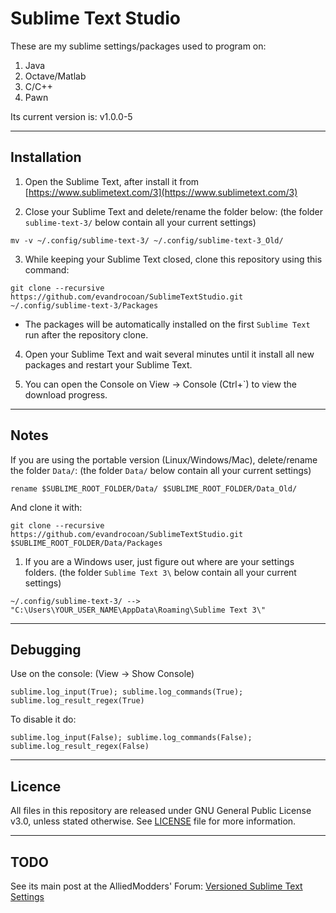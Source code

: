 # Sublime Text Studio

These are my sublime settings/packages used to program on:

1. Java
2. Octave/Matlab
3. C/C++
4. Pawn


Its current version is: v1.0.0-5



___
## Installation

1) Open the Sublime Text, after install it from [https://www.sublimetext.com/3](https://www.sublimetext.com/3)

2) Close your Sublime Text and delete/rename the folder below: (the folder `sublime-text-3/` below contain all your current settings)
```
mv -v ~/.config/sublime-text-3/ ~/.config/sublime-text-3_Old/
```

3) While keeping your Sublime Text closed, clone this repository using this command:
```
git clone --recursive https://github.com/evandrocoan/SublimeTextStudio.git ~/.config/sublime-text-3/Packages
```

 * The packages will be automatically installed on the first `Sublime Text` run after the repository clone.

4) Open your Sublime Text and wait several minutes until it install all new packages and restart your Sublime Text.

5) You can open the Console on View -> Console (Ctrl+`) to view the download progress.



___
## Notes

If you are using the portable version (Linux/Windows/Mac), delete/rename the folder `Data/`: (the folder `Data/` below contain all your current settings)
```
rename $SUBLIME_ROOT_FOLDER/Data/ $SUBLIME_ROOT_FOLDER/Data_Old/
```
And clone it with:
```
git clone --recursive https://github.com/evandrocoan/SublimeTextStudio.git $SUBLIME_ROOT_FOLDER/Data/Packages
```

1. If you are a Windows user, just figure out where are your settings folders. (the folder `Sublime Text 3\` below contain all your current settings)

```
~/.config/sublime-text-3/ --> "C:\Users\YOUR_USER_NAME\AppData\Roaming\Sublime Text 3\"
```



___
## Debugging

Use on the console: (View -> Show Console)
```
sublime.log_input(True); sublime.log_commands(True); sublime.log_result_regex(True)
```
To disable it do:
```
sublime.log_input(False); sublime.log_commands(False); sublime.log_result_regex(False)
```



___
## Licence
All files in this repository are released under GNU General Public License v3.0, unless stated otherwise.
See [LICENSE](https://www.gnu.org/licenses/gpl-3.0.en.html) file for more information.



___
## TODO

See its main post at the AlliedModders' Forum: [Versioned Sublime Text Settings](https://forums.alliedmods.net/showthread.php?p=2454292#post2454292)






